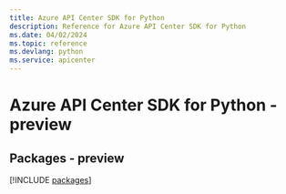 ```yaml
---
title: Azure API Center SDK for Python
description: Reference for Azure API Center SDK for Python
ms.date: 04/02/2024
ms.topic: reference
ms.devlang: python
ms.service: apicenter
---
```

# Azure API Center SDK for Python - preview
## Packages - preview
[!INCLUDE [packages](api-center-index.md)]